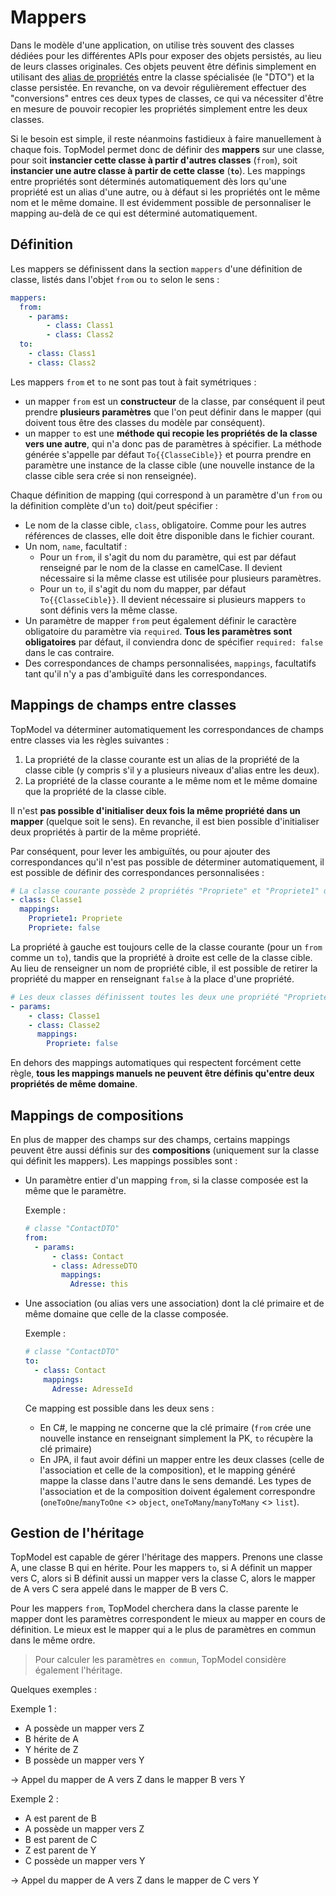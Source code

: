 # Mappers

Dans le modèle d'une application, on utilise très souvent des classes dédiées pour les différentes APIs pour exposer des objets persistés, au lieu de leurs classes originales. Ces objets peuvent être définis simplement en utilisant des [alias de propriétés](./aliases#alias-de-propriétés) entre la classe spécialisée (le "DTO") et la classe persistée. En revanche, on va devoir régulièrement effectuer des "conversions" entres ces deux types de classes, ce qui va nécessiter d'être en mesure de pouvoir recopier les propriétés simplement entre les deux classes.

Si le besoin est simple, il reste néanmoins fastidieux à faire manuellement à chaque fois. TopModel permet donc de définir des **mappers** sur une classe, pour soit **instancier cette classe à partir d'autres classes** (`from`), soit **instancier une autre classe à partir de cette classe** (**`to`**). Les mappings entre propriétés sont déterminés automatiquement dès lors qu'une propriété est un alias d'une autre, ou à défaut si les propriétés ont le même nom et le même domaine. Il est évidemment possible de personnaliser le mapping au-delà de ce qui est déterminé automatiquement.

## Définition

Les mappers se définissent dans la section `mappers` d'une définition de classe, listés dans l'objet `from` ou `to` selon le sens :

```yaml
mappers:
  from:
    - params:
        - class: Class1
        - class: Class2
  to:
    - class: Class1
    - class: Class2
```

Les mappers `from` et `to` ne sont pas tout à fait symétriques :

- un mapper `from` est un **constructeur** de la classe, par conséquent il peut prendre **plusieurs paramètres** que l'on peut définir dans le mapper (qui doivent tous être des classes du modèle par conséquent).
- un mapper `to` est une **méthode qui recopie les propriétés de la classe vers une autre**, qui n'a donc pas de paramètres à spécifier. La méthode générée s'appelle par défaut `To{{ClasseCible}}` et pourra prendre en paramètre une instance de la classe cible (une nouvelle instance de la classe cible sera crée si non renseignée).

Chaque définition de mapping (qui correspond à un paramètre d'un `from` ou la définition complète d'un `to`) doit/peut spécifier :

- Le nom de la classe cible, `class`, obligatoire. Comme pour les autres références de classes, elle doit être disponible dans le fichier courant.
- Un nom, `name`, facultatif :
  - Pour un `from`, il s'agit du nom du paramètre, qui est par défaut renseigné par le nom de la classe en camelCase. Il devient nécessaire si la même classe est utilisée pour plusieurs paramètres.
  - Pour un `to`, il s'agit du nom du mapper, par défaut `To{{ClasseCible}}`. Il devient nécessaire si plusieurs mappers `to` sont définis vers la même classe.
- Un paramètre de mapper `from` peut également définir le caractère obligatoire du paramètre via `required`. **Tous les paramètres sont obligatoires** par défaut, il conviendra donc de spécifier `required: false` dans le cas contraire.
- Des correspondances de champs personnalisées, `mappings`, facultatifs tant qu'il n'y a pas d'ambiguïté dans les correspondances.

## Mappings de champs entre classes

TopModel va déterminer automatiquement les correspondances de champs entre classes via les règles suivantes :

1. La propriété de la classe courante est un alias de la propriété de la classe cible (y compris s'il y a plusieurs niveaux d'alias entre les deux).
2. La propriété de la classe courante a le même nom et le même domaine que la propriété de la classe cible.

Il n'est **pas possible d'initialiser deux fois la même propriété dans un mapper** (quelque soit le sens). En revanche, il est bien possible d'initialiser deux propriétés à partir de la même propriété.

Par conséquent, pour lever les ambiguïtés, ou pour ajouter des correspondances qu'il n'est pas possible de déterminer automatiquement, il est possible de définir des correspondances personnalisées :

```yaml
# La classe courante possède 2 propriétés "Propriete" et "Propriete1" qui sont toutes les deux des alias de "Propriete", il y a donc ambiguïté dans un mapper "to".
- class: Classe1
  mappings:
    Propriete1: Propriete
    Propriete: false
```

La propriété à gauche est toujours celle de la classe courante (pour un `from` comme un `to`), tandis que la propriété à droite est celle de la classe cible. Au lieu de renseigner un nom de propriété cible, il est possible de retirer la propriété du mapper en renseignant `false` à la place d'une propriété.

```yaml
# Les deux classes définissent toutes les deux une propriété "Propriete", il y a donc ambiguïté car TopModel ne peut pas savoir laquelle des deux il faut choisir.
- params:
    - class: Classe1
    - class: Classe2
      mappings:
        Propriete: false
```

En dehors des mappings automatiques qui respectent forcément cette règle, **tous les mappings manuels ne peuvent être définis qu'entre deux propriétés de même domaine**.

## Mappings de compositions

En plus de mapper des champs sur des champs, certains mappings peuvent être aussi définis sur des **compositions** (uniquement sur la classe qui définit les mappers). Les mappings possibles sont :

- Un paramètre entier d'un mapping `from`, si la classe composée est la même que le paramètre.

  Exemple :

  ```yaml
  # classe "ContactDTO"
  from:
    - params:
        - class: Contact
        - class: AdresseDTO
          mappings:
            Adresse: this
  ```

- Une association (ou alias vers une association) dont la clé primaire et de même domaine que celle de la classe composée.

  Exemple :

  ```yaml
  # classe "ContactDTO"
  to:
    - class: Contact
      mappings:
        Adresse: AdresseId
  ```

  Ce mapping est possible dans les deux sens :

  - En C#, le mapping ne concerne que la clé primaire (`from` crée une nouvelle instance en renseignant simplement la PK, `to` récupère la clé primaire)
  - En JPA, il faut avoir défini un mapper entre les deux classes (celle de l'association et celle de la composition), et le mapping généré mappe la classe dans l'autre dans le sens demandé. Les types de l'association et de la composition doivent également correspondre (`oneToOne`/`manyToOne` <> `object`, `oneToMany`/`manyToMany` <> `list`).

## Gestion de l'héritage

TopModel est capable de gérer l'héritage des mappers. Prenons une classe A, une classe B qui en hérite. Pour les mappers `to`, si A définit un mapper vers C, alors si B définit aussi un mapper vers la classe C, alors le mapper de A vers C sera appelé dans le mapper de B vers C.

Pour les mappers `from`, TopModel cherchera dans la classe parente le mapper dont les paramètres correspondent le mieux au mapper en cours de définition. Le mieux est le mapper qui a le plus de paramètres en commun dans le même ordre.

> Pour calculer les paramètres `en commun`, TopModel considère également l'héritage.

Quelques exemples :

Exemple 1 :

- A possède un mapper vers Z
- B hérite de A
- Y hérite de Z
- B possède un mapper vers Y

-> Appel du mapper de A vers Z dans le mapper B vers Y

Exemple 2 :

- A est parent de B
- A possède un mapper vers Z
- B est parent de C
- Z est parent de Y
- C possède un mapper vers Y

-> Appel du mapper de A vers Z dans le mapper de C vers Y
